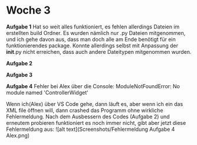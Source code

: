 # Woche 3 

**Aufgabe 1** 
Hat so weit alles funktioniert, es fehlen allerdings Dateien im erstellten build Ordner. Es wurden nämlich nur .py Dateien mitgenommen, und ich gehe davon aus, dass man doch alle am Ende benötigt für ein funktionierendes package. Konnte allerdings selbst mit Anpassung der __init__.py nicht erreichen, dass auch andere Dateitypen mitgenommen wurden. 

**Aufgabe 2**

**Aufgabe 3**


**Aufgabe 4**
Fehler bei Alex über die Console: ModuleNotFoundError: No module named 'ControllerWidget'

Wenn ich(Alex) über VS Code gehe, dann läuft es, aber wenn ich ein das XML file öffnen will, dann crashed das Programm ohne wirkliche Fehlermeldung. Nach dem Ausbessern des Codes (Aufgabe 2) und erneutem probieren funktioniert es noch immer nicht, gibt aber jetzt diese Fehlermeldung aus: 
![alt text](Screenshots/Fehlermeldung Aufgabe 4 Alex.png)
